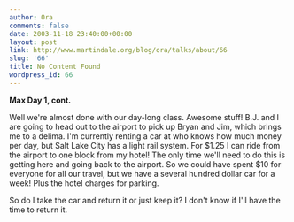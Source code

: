 ```yaml
---
author: Ora
comments: false
date: 2003-11-18 23:40:00+00:00
layout: post
link: http://www.martindale.org/blog/ora/talks/about/66
slug: '66'
title: No Content Found
wordpress_id: 66
---
```


**Max Day 1, cont.**
  
Well we're almost done with our day-long class. Awesome stuff! B.J. and I are going to head out to the airport to pick up Bryan and Jim, which brings me to a delima. I'm currently renting a car at who knows how much money per day, but Salt Lake City has a light rail system. For $1.25 I can ride from the airport to one block from my hotel! The only time we'll need to do this is getting here and going back to the airport. So we could have spent $10 for everyone for all our travel, but we have a several hundred dollar car for a week! Plus the hotel charges for parking.
  

  
So do I take the car and return it or just keep it? I don't know if I'll have the time to return it.
